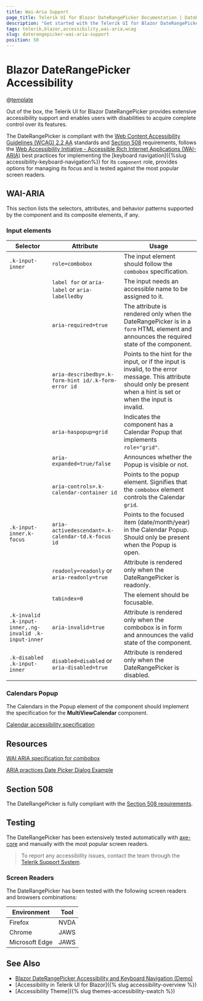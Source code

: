 ```yaml
---
title: Wai-Aria Support
page_title: Telerik UI for Blazor DateRangePicker Documentation | DateRangePicker Accessibility
description: "Get started with the Telerik UI for Blazor DateRangePicker and learn about its accessibility support for WAI-ARIA, Section 508, and WCAG 2.2."
tags: telerik,blazor,accessibility,wai-aria,wcag
slug: daterangepicker-wai-aria-support 
position: 50 
---
```


# Blazor DateRangePicker Accessibility

@[template](/_contentTemplates/common/parameters-table-styles.md#table-layout)



Out of the box, the Telerik UI for Blazor DateRangePicker provides extensive accessibility support and enables users with disabilities to acquire complete control over its features.


The DateRangePicker is compliant with the [Web Content Accessibility Guidelines (WCAG) 2.2 AA](https://www.w3.org/TR/WCAG22/) standards and [Section 508](https://www.section508.gov/) requirements, follows the [Web Accessibility Initiative - Accessible Rich Internet Applications (WAI-ARIA)](https://www.w3.org/WAI/ARIA/apg/) best practices for implementing the [keyboard navigation]({%slug accessibility-keyboard-navigation%}) for its `component` role, provides options for managing its focus and is tested against the most popular screen readers.

## WAI-ARIA


This section lists the selectors, attributes, and behavior patterns supported by the component and its composite elements, if any.

### Input elements

| Selector | Attribute | Usage |
| -------- | --------- | ----- |
| `.k-input-inner` | `role=combobox` | The input element should follow the `combobox` specification. |
|  | `label for` or `aria-label` or `aria-labelledby` | The input needs an accessible name to be assigned to it. |
|  | `aria-required=true` | The attribute is rendered only when the DateRangePicker is in a `form` HTML element and announces the required state of the component. |
|  | `aria-describedby=.k-form-hint id/.k-form-error id` | Points to the hint for the input, or if the input is invalid, to the error message. This attribute should only be present when a hint is set or when the input is invalid. |
|  | `aria-haspopup=grid` | Indicates the component has a Calendar Popup that implements `role="grid"`. |
|  | `aria-expanded=true/false` | Announces whether the Popup is visible or not. |
|  | `aria-controls=.k-calendar-container id` | Points to the popup element. Signifies that the `combobox` element controls the Calendar `grid`. |
| `.k-input-inner.k-focus` | `aria-activedescendant=.k-calendar-td.k-focus id` | Points to the focused item (date/month/year) in the Calendar Popup. Should only be present when the Popup is open. |
|  | `readonly=readonly` or `aria-readonly=true` | Attribute is rendered only when the DateRangePicker is readonly. |
|  | `tabindex=0` | The element should be focusable. |
| `.k-invalid .k-input-inner,.ng-invalid .k-input-inner` | `aria-invalid=true` | Attribute is rendered only when the combobox is in form and announces the valid state of the component. |
| `.k-disabled .k-input-inner` | `disabled=disabled` or `aria-disabled=true` | Attribute is rendered only when the DateRangePicker is disabled. |

### Calendars Popup


The Calendars in the Popup element of the component should implement the specification for the **MultiViewCalendar** component.

[Calendar accessibility specification]({{calendar_a11y_link}})

## Resources

[WAI ARIA specification for combobox](https://www.w3.org/TR/wai-aria-1.2/#combobox)

[ARIA practices Date Picker Dialog Example](https://www.w3.org/WAI/ARIA/apg/example-index/dialog-modal/datepicker-dialog.html)

## Section 508


The DateRangePicker is fully compliant with the [Section 508 requirements](http://www.section508.gov/).

## Testing


The DateRangePicker has been extensively tested automatically with [axe-core](https://github.com/dequelabs/axe-core) and manually with the most popular screen readers.

> To report any accessibility issues, contact the team through the [Telerik Support System](https://www.telerik.com/account/support-center).

### Screen Readers


The DateRangePicker has been tested with the following screen readers and browsers combinations:

| Environment | Tool |
| ----------- | ---- |
| Firefox | NVDA |
| Chrome | JAWS |
| Microsoft Edge | JAWS |



## See Also

* [Blazor DateRangePicker Accessibility and Keyboard Navigation (Demo)](https://demos.telerik.com/blazor-ui/daterangepicker/keyboard-navigation)
* [Accessibility in Telerik UI for Blazor]({% slug accessibility-overview %})
* [Accessibility Theme]({% slug themes-accessibility-swatch %})